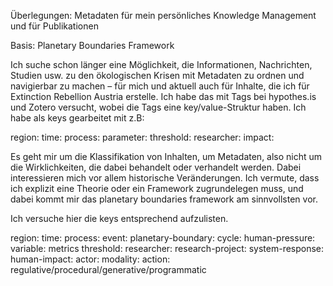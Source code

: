 Überlegungen: Metadaten für mein persönliches Knowledge Management und für Publikationen

Basis: Planetary Boundaries Framework

Ich suche schon länger eine Möglichkeit, die Informationen, Nachrichten, Studien usw. zu den ökologischen Krisen mit Metadaten zu ordnen und navigierbar zu machen – für mich und aktuell auch für Inhalte, die ich für Extinction Rebellion Austria erstelle. Ich habe das mit Tags bei hypothes.is und Zotero versucht, wobei die Tags eine key/value-Struktur haben. Ich habe als keys gearbeitet mit z.B:

region:
time:
process:
parameter:
threshold:
researcher:
impact:

Es geht mir um die Klassifikation von Inhalten, um Metadaten, also nicht um die Wirklichkeiten, die dabei behandelt oder verhandelt werden. Dabei interessieren mich vor allem historische Veränderungen. Ich vermute, dass ich explizit eine Theorie oder ein Framework zugrundelegen muss, und dabei kommt mir das planetary boundaries framework am sinnvollsten vor. 

Ich versuche hier die keys entsprechend aufzulisten.



region:
time:
process:
event:
planetary-boundary:
cycle:
human-pressure:
variable:
metrics
threshold:
researcher:
research-project:
system-response:
human-impact:
actor:
modality:
action:   regulative/procedural/generative/programmatic





